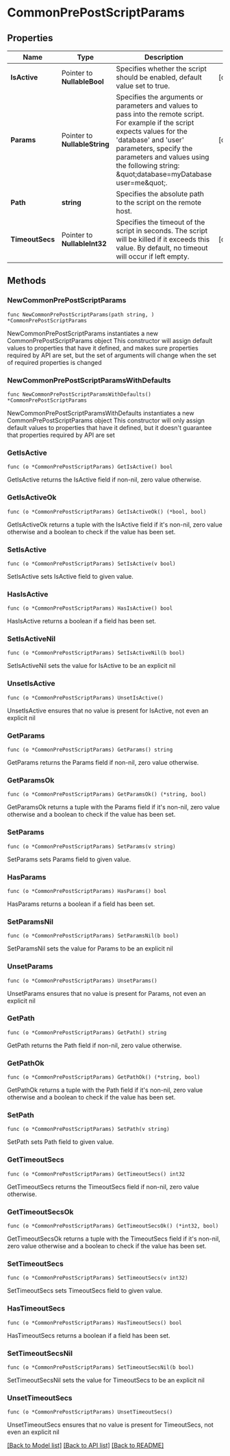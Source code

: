 # CommonPrePostScriptParams

## Properties

Name | Type | Description | Notes
------------ | ------------- | ------------- | -------------
**IsActive** | Pointer to **NullableBool** | Specifies whether the script should be enabled, default value set to true. | [optional] 
**Params** | Pointer to **NullableString** | Specifies the arguments or parameters and values to pass into the remote script. For example if the script expects values for the &#39;database&#39; and &#39;user&#39; parameters, specify the parameters and values using the following string: \&quot;database&#x3D;myDatabase user&#x3D;me\&quot;. | [optional] 
**Path** | **string** | Specifies the absolute path to the script on the remote host. | 
**TimeoutSecs** | Pointer to **NullableInt32** | Specifies the timeout of the script in seconds. The script will be killed if it exceeds this value. By default, no timeout will occur if left empty. | [optional] 

## Methods

### NewCommonPrePostScriptParams

`func NewCommonPrePostScriptParams(path string, ) *CommonPrePostScriptParams`

NewCommonPrePostScriptParams instantiates a new CommonPrePostScriptParams object
This constructor will assign default values to properties that have it defined,
and makes sure properties required by API are set, but the set of arguments
will change when the set of required properties is changed

### NewCommonPrePostScriptParamsWithDefaults

`func NewCommonPrePostScriptParamsWithDefaults() *CommonPrePostScriptParams`

NewCommonPrePostScriptParamsWithDefaults instantiates a new CommonPrePostScriptParams object
This constructor will only assign default values to properties that have it defined,
but it doesn't guarantee that properties required by API are set

### GetIsActive

`func (o *CommonPrePostScriptParams) GetIsActive() bool`

GetIsActive returns the IsActive field if non-nil, zero value otherwise.

### GetIsActiveOk

`func (o *CommonPrePostScriptParams) GetIsActiveOk() (*bool, bool)`

GetIsActiveOk returns a tuple with the IsActive field if it's non-nil, zero value otherwise
and a boolean to check if the value has been set.

### SetIsActive

`func (o *CommonPrePostScriptParams) SetIsActive(v bool)`

SetIsActive sets IsActive field to given value.

### HasIsActive

`func (o *CommonPrePostScriptParams) HasIsActive() bool`

HasIsActive returns a boolean if a field has been set.

### SetIsActiveNil

`func (o *CommonPrePostScriptParams) SetIsActiveNil(b bool)`

 SetIsActiveNil sets the value for IsActive to be an explicit nil

### UnsetIsActive
`func (o *CommonPrePostScriptParams) UnsetIsActive()`

UnsetIsActive ensures that no value is present for IsActive, not even an explicit nil
### GetParams

`func (o *CommonPrePostScriptParams) GetParams() string`

GetParams returns the Params field if non-nil, zero value otherwise.

### GetParamsOk

`func (o *CommonPrePostScriptParams) GetParamsOk() (*string, bool)`

GetParamsOk returns a tuple with the Params field if it's non-nil, zero value otherwise
and a boolean to check if the value has been set.

### SetParams

`func (o *CommonPrePostScriptParams) SetParams(v string)`

SetParams sets Params field to given value.

### HasParams

`func (o *CommonPrePostScriptParams) HasParams() bool`

HasParams returns a boolean if a field has been set.

### SetParamsNil

`func (o *CommonPrePostScriptParams) SetParamsNil(b bool)`

 SetParamsNil sets the value for Params to be an explicit nil

### UnsetParams
`func (o *CommonPrePostScriptParams) UnsetParams()`

UnsetParams ensures that no value is present for Params, not even an explicit nil
### GetPath

`func (o *CommonPrePostScriptParams) GetPath() string`

GetPath returns the Path field if non-nil, zero value otherwise.

### GetPathOk

`func (o *CommonPrePostScriptParams) GetPathOk() (*string, bool)`

GetPathOk returns a tuple with the Path field if it's non-nil, zero value otherwise
and a boolean to check if the value has been set.

### SetPath

`func (o *CommonPrePostScriptParams) SetPath(v string)`

SetPath sets Path field to given value.


### GetTimeoutSecs

`func (o *CommonPrePostScriptParams) GetTimeoutSecs() int32`

GetTimeoutSecs returns the TimeoutSecs field if non-nil, zero value otherwise.

### GetTimeoutSecsOk

`func (o *CommonPrePostScriptParams) GetTimeoutSecsOk() (*int32, bool)`

GetTimeoutSecsOk returns a tuple with the TimeoutSecs field if it's non-nil, zero value otherwise
and a boolean to check if the value has been set.

### SetTimeoutSecs

`func (o *CommonPrePostScriptParams) SetTimeoutSecs(v int32)`

SetTimeoutSecs sets TimeoutSecs field to given value.

### HasTimeoutSecs

`func (o *CommonPrePostScriptParams) HasTimeoutSecs() bool`

HasTimeoutSecs returns a boolean if a field has been set.

### SetTimeoutSecsNil

`func (o *CommonPrePostScriptParams) SetTimeoutSecsNil(b bool)`

 SetTimeoutSecsNil sets the value for TimeoutSecs to be an explicit nil

### UnsetTimeoutSecs
`func (o *CommonPrePostScriptParams) UnsetTimeoutSecs()`

UnsetTimeoutSecs ensures that no value is present for TimeoutSecs, not even an explicit nil

[[Back to Model list]](../README.md#documentation-for-models) [[Back to API list]](../README.md#documentation-for-api-endpoints) [[Back to README]](../README.md)


